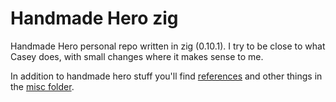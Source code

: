 # Handmade Hero zig

Handmade Hero personal repo written in zig (0.10.1). I try to be close to what Casey does, with small changes where it makes sense to me.

In addition to handmade hero stuff you'll find [references](/misc/REFERENCES.md) and other things in the [misc folder](/misc/).
